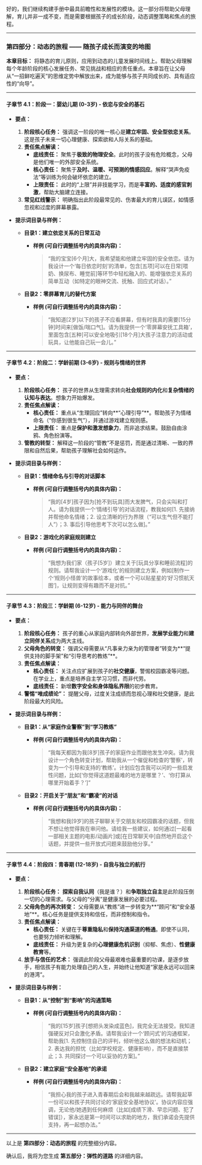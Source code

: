好的，我们继续构建手册中最具前瞻性和发展性的模块。这一部分将帮助父母理解，育儿并非一成不变，而是需要根据孩子的成长阶段，动态调整策略和焦点的旅程。

---

### **第四部分：动态的旅程 —— 随孩子成长而演变的地图**

**本章目标：** 将静态的育儿原则，应用到动态的儿童发展时间线上。帮助父母理解每个年龄阶段的核心发展任务、常见挑战和相应的责任重点。本章旨在让父母从“一招鲜吃遍天”的思维定势中解放出来，成为能够与孩子共同成长的、具有适应性的“向导”。

---

#### **子章节 4.1：阶段一：婴幼儿期 (0-3岁) - 依恋与安全的基石**

*   **要点：**
    1.  **阶段核心任务：** 强调这一阶段的唯一核心是**建立牢固、安全型依恋关系**。这是孩子未来一切心理健康、探索欲和人际关系的基础。
    2.  **责任焦点解读：**
        *   **底线责任：** 聚焦于**极致的物理安全**。此时的孩子没有危险概念，父母是他们唯一的外部安全系统。
        *   **核心责任：** 聚焦于**及时、温暖、可预测的情感回应**。解释“哭声免疫法”等训练为何会破坏依恋的建立。
        *   **上限责任：** 此时的“上限”并非技能学习，而是**丰富的、适度的感官刺激**，帮助大脑建立连接。
    3.  **常见红线警示：** 明确指出此阶段最常见的、伤害最大的育儿误区，如情感忽视和过度的屏幕暴露。

*   **提示词目录与样例：**

    *   **目录1：建立依恋关系的日常互动**
        *   **样例 (可自行调整括号内的具体内容)：**
            > “我的宝宝[6个月]大，我希望能和他建立牢固的安全依恋。请为我设计一个‘每日依恋时刻’的清单，包含[五项]可以在日常[喂奶、换尿布、睡觉前]等环节中轻松融入的、能增强依恋关系的简单互动（如特定的眼神交流、抚触、回应式对话）。”

    *   **目录2：零屏幕育儿的替代方案**
        *   **样例 (可自行调整括号内的具体内容)：**
            > “我知道[2岁]以下的孩子不应看屏幕，但有时我真的需要[15分钟]时间来[做饭/喘口气]。请为我提供一个‘零屏幕安抚工具箱’，里面包含[五种]可以安全地吸引[18个月]大孩子注意力的活动或玩具，让他能自己玩一会儿。”

---

#### **子章节 4.2：阶段二：学龄前期 (3-6岁) - 规则与情绪的世界**

*   **要点：**
    1.  **阶段核心任务：** 孩子的世界从生理需求转向**社会规则的内化**和**复杂情绪的认知与表达**。想象力开始爆发。
    2.  **责任焦点解读：**
        *   **核心责任：** 重点从“生理回应”转向**“心理引导”**。帮助孩子为情绪命名（“你感到很生气”），并通过游戏建立规则感。
        *   **上限责任：** 重点是**保护和激发想象力**，而非追求结果。鼓励自由涂鸦、角色扮演等。
    3.  **管教的转型：** 解释这一阶段的“管教”不是惩罚，而是通过清晰、一致的界限和自然后果，帮助孩子理解社会如何运作。

*   **提示词目录与样例：**

    *   **目录1：情绪命名与引导的对话脚本**
        *   **样例 (可自行调整括号内的具体内容)：**
            > “我的[4岁]孩子因为[抢不到玩具]而大发脾气，只会尖叫和打人。请为我提供一个‘情绪引导’的对话流程，教我如何[1. 先接纳并帮他命名情绪；2. 设立清晰的行为界限（“可以生气但不能打人”）；3. 事后引导他思考下次可以怎么做]。”

    *   **目录2：游戏化的家庭规则建立**
        *   **样例 (可自行调整括号内的具体内容)：**
            > “我想为我们家（孩子[5岁]）建立关于[玩具分享和睡前流程]的规则。请帮我设计一个‘游戏化’的规则建立方案，例如[制作一个‘规则小怪兽’的故事绘本，或者一个可以贴星星的‘好习惯航天图’]，让规则变得有趣而不是对抗。”

---

#### **子章节 4.3：阶段三：学龄期 (6-12岁) - 能力与同伴的舞台**

*   **要点：**
    1.  **阶段核心任务：** 孩子的重心从家庭内部转向外部世界，**发展学业能力**和**建立同伴关系**成为两大主线。
    2.  **父母角色的转变：** 强调父母需要从“凡事亲力亲为的管理者”转变为**“提供支持的脚手架”和“引导思考的教练”**。
    3.  **责任焦点解读：**
        *   **核心责任：** 关注点应扩展到孩子的**社交健康**，警惕校园霸凌等问题。在学业上，重点是培养自主学习习惯，而非代劳。
        *   **底线责任：** 新增**数字安全和身体隐私界限**的初步教育。
    4.  **警惕“唯成绩论”：** 提醒父母，过度关注成绩而忽视心理和社交健康，是此阶段最大的风险。

*   **提示词目录与样例：**

    *   **目录1：从“家庭作业警察”到“学习教练”**
        *   **样例 (可自行调整括号内的具体内容)：**
            > “我每天都因为我[8岁]孩子的家庭作业而跟他发生冲突。请为我设计一个角色转变计划，帮助我从一个催促和检查的‘警察’，转变为一个引导和支持的‘教练’。计划应包含我可以问的一些启发性问题，比如[‘你觉得这道题最难的地方是哪里？’、‘你打算从哪里开始着手？’]”

    *   **目录2：开启关于“朋友”和“霸凌”的对话**
        *   **样例 (可自行调整括号内的具体内容)：**
            > “我想和我[9岁]的孩子聊聊关于交朋友和校园霸凌的话题，但我不想让他觉得我在审问他。请给我一些建议，如何通过[一起看一部相关主题的电影/动画片]或[在日常聊天中]自然地开启这个话题，并提供一些开放式问题来鼓励他分享。”

---

#### **子章节 4.4：阶段四：青春期 (12-18岁) - 自我与独立的航行**

*   **要点：**
    1.  **阶段核心任务：** **探索自我认同**（我是谁？）和**争取独立自主**是此阶段压倒一切的心理需求。与父母的“分离”是健康发展的必要过程。
    2.  **父母角色的再次转变：** 父母需要从“教练”进一步转变为**“顾问”和“安全基地”**。核心任务是提供支持和信任，而非控制和指令。
    3.  **责任焦点解读：**
        *   **核心责任：** 关键在于**尊重隐私**和**保持沟通渠道的畅通**。即使不认同，也要努力倾听和理解。
        *   **底线责任：** 升级为更复杂的**心理健康危机识别**（抑郁、焦虑）、**性健康教育**等。
    4.  **放手与信任的艺术：** 强调此阶段父母最艰难也最重要的功课，是逐步放手，相信孩子有能力处理自己的人生，并始终让他知道“家是永远可以回来的港湾”。

*   **提示词目录与样例：**

    *   **目录1：从“控制”到“影响”的沟通策略**
        *   **样例 (可自行调整括号内的具体内容)：**
            > “我的[15岁]孩子[想把头发染成蓝色]，我完全无法接受。我知道强硬反对只会激化矛盾。请帮我设计一个‘顾问式’的沟通框架，帮助我[1. 先控制住自己的评判，倾听他这么做的想法和动机；2. 表达我的担忧（比如学校规定、健康影响），而不是直接禁止；3. 共同探讨一个可以妥协的方案]。”

    *   **目录2：建立家庭“安全基地”的承诺**
        *   **样例 (可自行调整括号内的具体内容)：**
            > “我担心我的孩子进入青春期后会和我越来越疏远。请帮我起草一份可以和孩子共同讨论的‘家庭安全基地协议’。协议内容应强调，无论他/她遇到任何麻烦（比如[成绩下滑、早恋问题、犯了错误]），家永远是第一时间可以求助的地方，我们承诺会先提供支持，再一起想办法。”

---

以上是 **第四部分：动态的旅程** 的完整细分内容。

确认后，我将为您生成 **第五部分：弹性的道路** 的详细内容。
